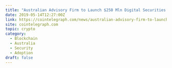 ```yaml
---
title: "Australian Advisory Firm to Launch $250 Mln Digital Securities Offering for Mining Sector"
date: 2019-05-14T12:27:00Z
link: https://cointelegraph.com/news/australian-advisory-firm-to-launch-250-mln-digital-securities-offering-for-mining-sector?utm_medium=RSS&utm_source=hune
site: cointelegraph.com
topic: crypto
category:
  - Blockchain
  - Australia
  - Security
  - Adoption
draft: false
---
```

